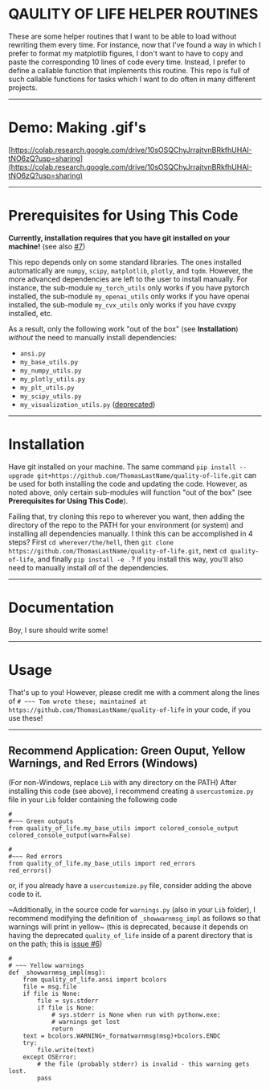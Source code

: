 # QAULITY OF LIFE HELPER ROUTINES
These are some helper routines that I want to be able to load without rewriting them every time. For instance, now that I've found a way in which I prefer to format my matplotlib figures, I don't want to have to copy and paste the corresponding 10 lines of code every time. Instead, I prefer to define a callable function that implements this routine. This repo is full of such callable functions for tasks which I want to do often in many different projects.


---

# Demo: Making .gif's

[https://colab.research.google.com/drive/10sOSQChyJrrajtvnBRkfhUHAI-tNO6zQ?usp=sharing](https://colab.research.google.com/drive/10sOSQChyJrrajtvnBRkfhUHAI-tNO6zQ?usp=sharing)

---

# Prerequisites for Using This Code

**Currently, installation requires that you have git installed on your machine!** (see also [#7](https://github.com/ThomasLastName/quality-of-life/issues/7))

This repo depends only on some standard libraries. The ones installed automatically are `numpy`, `scipy`, `matplotlib`, `plotly`, and `tqdm`. However, the more advanced dependencies are left to the user to install manually. For instance, the sub-module `my_torch_utils` only works if you have pytorch installed, the sub-module `my_openai_utils` only works if you have openai installed, the sub-module `my_cvx_utils` only works if you have cvxpy installed, etc.

As a result, only the following work "out of the box" (see **Installation**) _without_ the need to manually install dependencies:
 - `ansi.py`
 - `my_base_utils.py`
 - `my_numpy_utils.py`
 - `my_plotly_utils.py`
 - `my_plt_utils.py`
 - `my_scipy_utils.py`
 - `my_visualization_utils.py` ([deprecated](https://github.com/ThomasLastName/quality-of-life/issues/3))

---

# Installation

Have git installed on your machine. The same command `pip install --upgrade git+https://github.com/ThomasLastName/quality-of-life.git` can be used for both installing the code and updating the code. However, as noted above, only certain sub-modules will function "out of the box" (see **Prerequisites for Using This Code**).

Failing that, try cloning this repo to wherever you want, then adding the directory of the repo to the PATH for your environment (or system) and installing all dependencies manually. I think this can be accomplished in 4 steps? First `cd wherever/the/hell`, then `git clone https://github.com/ThomasLastName/quality-of-life.git`, next `cd quality-of-life`, and finally `pip install -e .`? If you install this way, you'll also need to manually install _all_ of the dependencies.

---

# Documentation

Boy, I sure should write some!

---

# Usage
That's up to you! However, please credit me with a comment along the lines of `# ~~~ Tom wrote these; maintained at https://github.com/ThomasLastName/quality-of-life` in your code, if you use these!

---

## Recommend Application: Green Ouput, Yellow Warnings, and Red Errors (Windows)

(For non-Windows, replace `Lib` with any directory on the PATH) After installing this code (see above), I recommend creating a `usercustomize.py` file in your `Lib` folder containing the following code
```
#
#~~~ Green outputs
from quality_of_life.my_base_utils import colored_console_output
colored_console_output(warn=False)

#
#~~~ Red errors
from quality_of_life.my_base_utils import red_errors
red_errors()
```

or, if you already have a `usercustomize.py` file, consider adding the above code to it.


~Additionally, in the source code for `warnings.py` (also in your `Lib` folder), I recommend modifying the definition of `_showwarnmsg_impl` as follows so that warnings will print in yellow~ (this is deprecated, because it depends on having the deprecated `quality_of_life` inside of a parent directory that is on the path; this is [issue #6](https://github.com/ThomasLastName/quality-of-life/issues/6))

```
#
# ~~~ Yellow warnings
def _showwarnmsg_impl(msg):
    from quality_of_life.ansi import bcolors
    file = msg.file
    if file is None:
        file = sys.stderr
        if file is None:
            # sys.stderr is None when run with pythonw.exe:
            # warnings get lost
            return
    text = bcolors.WARNING+_formatwarnmsg(msg)+bcolors.ENDC
    try:
        file.write(text)
    except OSError:
        # the file (probably stderr) is invalid - this warning gets lost.
        pass
```
